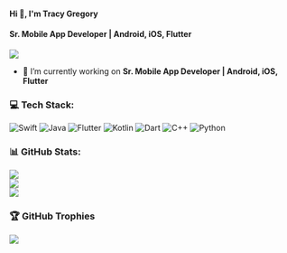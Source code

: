 #### Hi 👋, I'm Tracy Gregory
#### **Sr. Mobile App Developer | Android, iOS, Flutter**

[![](https://visitcount.itsvg.in/api?id=tracygregory&icon=0&color=0)](https://visitcount.itsvg.in)

- 🔭 I’m currently working on **Sr. Mobile App Developer | Android, iOS, Flutter**


### 💻 Tech Stack:
![Swift](https://img.shields.io/badge/swift-F54A2A?style=flat&logo=swift&logoColor=white) ![Java](https://img.shields.io/badge/java-%23ED8B00.svg?style=flat&logo=java&logoColor=white) ![Flutter](https://img.shields.io/badge/Flutter-%2302569B.svg?style=flat&logo=Flutter&logoColor=white) ![Kotlin](https://img.shields.io/badge/kotlin-%230095D5.svg?style=flat&logo=kotlin&logoColor=white) ![Dart](https://img.shields.io/badge/dart-%230175C2.svg?style=flat&logo=dart&logoColor=white) ![C++](https://img.shields.io/badge/c++-%2300599C.svg?style=flat&logo=c%2B%2B&logoColor=white) ![Python](https://img.shields.io/badge/python-3670A0?style=flat&logo=python&logoColor=ffdd54)
### 📊 GitHub Stats:
![](https://github-readme-stats.vercel.app/api?username=tracygregory&theme=radical&hide_border=false&include_all_commits=false&count_private=false)<br/>
![](https://github-readme-streak-stats.herokuapp.com/?user=tracygregory&theme=radical&hide_border=false)<br/>
![](https://github-readme-stats.vercel.app/api/top-langs/?username=tracygregory&theme=radical&hide_border=false&include_all_commits=false&count_private=false&layout=compact)

### 🏆 GitHub Trophies
![](https://github-profile-trophy.vercel.app/?username=tracygregory&theme=radical&no-frame=false&no-bg=true&margin-w=4)
